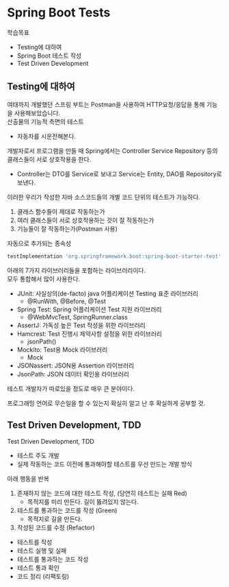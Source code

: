 # Spring Boot Tests


학습목표
- Testing에 대하여
- Spring Boot 테스트 작성
- Test Driven Development


## Testing에 대하여

여태까지 개발했던 스프링 부트는 Postman을 사용하여 HTTP요청/응답을 통해 기능을 사용해보았습니다.  
산출물의 기능적 측면의 테스트  
- 자동차를 시운전해본다. 

개발자로서 프로그램을 만들 때 
Spring에서는 Controller Service Repository 등의 클래스들이 서로 상호작용을 한다.
- Controller는 DTO를 Service로 보내고 Service는 Entity, DAO를 Repository로 보낸다.  

이러한 우리가 작성한 자바 소스코드들의 개별 코드 단위의 테스트가 가능하다.  
1. 클래스 함수들이 제대로 작동하는가
2. 여러 클래스들이 서로 상호작용하는 것이 잘 작동하는가
3. 기능들이 잘 작동하는가(Postman 사용)

자동으로 추가되는 종속성  
```gradle
testImplementation 'org.springframework.boot:spring-boot-starter-test'
```
아래의 7가지 라이브러리들을 포함하는 라이브러리이다.  
모두 통합해서 많이 사용한다.  
- JUnit: 사실상의(de-facto) java 어플리케이션 Testing 표준 라이브러리
  - @RunWith, @Before, @Test
- Spring Test: Spring 어플리케이션 Test 지원 라이브러리
  - @WebMvcTest, SpringRunner.class
- AssertJ: 가독성 높은 Test 작성을 위한 라이브러리
- Hamcrest: Test 진행시 제약사항 설정을 위한 라이브러리
  - jsonPath()
- Mockito: Test용 Mock 라이브러리
  - Mock
- JSONassert: JSON용 Assertion 라이브러리
- JsonPath: JSON 데이터 확인용 라이브러리

테스트 개발자가 따로있을 정도로 매우 큰 분야이다.  

프로그래밍 언어로 무슨일을 할 수 있는지 확실히 알고 난 후 확실하게 공부할 것.  

## Test Driven Development, TDD

Test Driven Development, TDD
- 테스트 주도 개발
- 실제 작동하는 코드 이전에 통과해야할 테스트를 우선 만드는 개발 방식


아래 행동을 반복
1. 존재하지 않는 코드에 대한 테스트 작성, (당연히 테스트는 실패 Red)
   - 목적지를 미리 만든다. 길이 뚫려있지 않는다.
2. 테스트를 통과하는 코드를 작성 (Green)
   - 목적지로 길을 만든다.
3. 작성된 코드를 수정 (Refactor)

- 테스트를 작성
- 테스트 실행 및 실패
- 테스트를 통과하는 코드 작성
- 테스트 통과 확인
- 코드 정리 (리팩토링)




